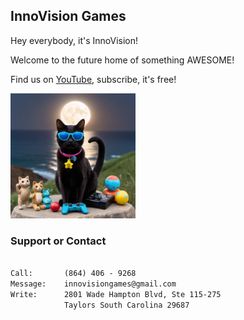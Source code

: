 ## InnoVision Games

Hey everybody, it's InnoVision!

Welcome to the future home of something AWESOME!

Find us on [YouTube](https://www.youtube.com/@innovisiongames?sub_confirmation=1), subscribe, it's free!


<img src="/docs/assets/img/innovision_games_logo.jpg" alt="InnoVision Logo" width="200"/>


### Support or Contact
```markdown

Call:       (864) 406 - 9268
Message:    innovisiongames@gmail.com
Write:      2801 Wade Hampton Blvd, Ste 115-275
            Taylors South Carolina 29687
```
